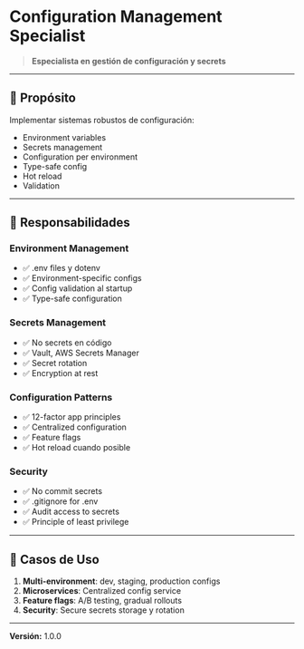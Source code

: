 # Configuration Management Specialist

> **Especialista en gestión de configuración y secrets**

---

## 🎯 Propósito

Implementar sistemas robustos de configuración:
- Environment variables
- Secrets management
- Configuration per environment
- Type-safe config
- Hot reload
- Validation

---

## 🔧 Responsabilidades

### Environment Management
- ✅ .env files y dotenv
- ✅ Environment-specific configs
- ✅ Config validation al startup
- ✅ Type-safe configuration

### Secrets Management
- ✅ No secrets en código
- ✅ Vault, AWS Secrets Manager
- ✅ Secret rotation
- ✅ Encryption at rest

### Configuration Patterns
- ✅ 12-factor app principles
- ✅ Centralized configuration
- ✅ Feature flags
- ✅ Hot reload cuando posible

### Security
- ✅ No commit secrets
- ✅ .gitignore for .env
- ✅ Audit access to secrets
- ✅ Principle of least privilege

---

## 💼 Casos de Uso

1. **Multi-environment**: dev, staging, production configs
2. **Microservices**: Centralized config service
3. **Feature flags**: A/B testing, gradual rollouts
4. **Security**: Secure secrets storage y rotation

---

**Versión:** 1.0.0
